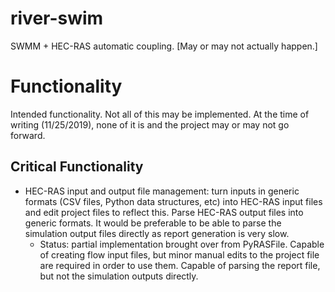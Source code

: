 # river-swim
SWMM + HEC-RAS automatic coupling.  [May or may not actually happen.]

# Functionality

Intended functionality.  Not all of this may be implemented.  At the time of writing (11/25/2019), none of it is and the project may or may not go forward.

## Critical Functionality

* HEC-RAS input and output file management: turn inputs in generic formats (CSV files, Python data structures, etc) into HEC-RAS input files and edit project files to reflect this.  Parse HEC-RAS output files into generic formats.  It would be preferable to be able to parse the simulation output files directly as report generation is very slow.
  * Status: partial implementation brought over from PyRASFile.  Capable of creating flow input files, but minor manual edits to the project file are required in order to use them.  Capable of parsing the report file, but not the simulation outputs directly.
